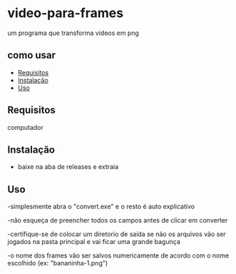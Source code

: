 # video-para-frames

um programa que transforma videos em png 

## como usar

- [Requisitos](#requisitos)
- [Instalação](#instalação)
- [Uso](#uso)




## Requisitos

computador






## Instalação

- baixe na aba de releases e extraia




## Uso

-simplesmente abra o "convert.exe" e o resto é auto explicativo

-não esqueça de preencher todos os campos antes de clicar em converter

-certifique-se de colocar um diretorio de saída se não os arquivos vão ser jogados na pasta principal e vai ficar uma grande bagunça

-o nome dos frames vão ser salvos numericamente de acordo com o nome escolhido (ex: "bananinha-1.png")

